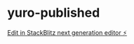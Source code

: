# yuro-published

[Edit in StackBlitz next generation editor ⚡️](https://stackblitz.com/~/github.com/JWF-Official/yuro-published)